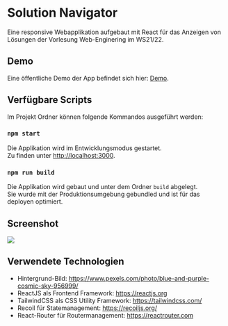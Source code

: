 
# Solution Navigator

Eine responsive Webapplikation aufgebaut mit React für das Anzeigen von Lösungen der Vorlesung Web-Enginering im WS21/22.

## Demo
Eine öffentliche Demo der App befindet sich hier: [Demo](https://scriptless.github.io/akuerf2s-we-homepage).

## Verfügbare Scripts
Im Projekt Ordner können folgende Kommandos ausgeführt werden:

### `npm start`

Die Applikation wird im Entwicklungsmodus gestartet.\
Zu finden unter [http://localhost:3000](http://localhost:3000).

### `npm run build`

Die Applikation wird gebaut und unter dem Ordner `build` abgelegt.\
Sie wurde mit der Produktionsumgebung gebundled und ist für das deployen optimiert.

## Screenshot
![](https://i.ibb.co/r54VCtC/Webaufnahme-29-1-2022-23187-scriptless-github-io.jpg)

## Verwendete Technologien
- Hintergrund-Bild: https://www.pexels.com/photo/blue-and-purple-cosmic-sky-956999/
- ReactJS als Frontend Framework: https://reactjs.org
- TailwindCSS als CSS Utility Framework: https://tailwindcss.com/
- Recoil für Statemanagement: https://recoiljs.org/
- React-Router für Routermanagement: https://reactrouter.com
